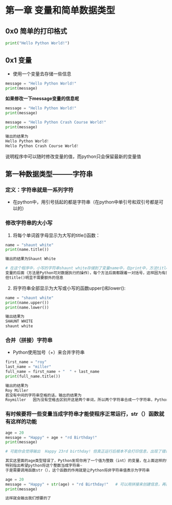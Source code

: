 # 第一章 变量和简单数据类型
                  
## 0x0 简单的打印格式
```python
print("Hello Python World!")
```
## 0x1 变量
* 使用一个变量去存储一些信息    
```python
message = "Hello Python World!"
print(message)
```
**如果修改一下message变量的信息呢**
```python
message = "Hello Python World!"
print(message)

message = "Hello Python Crash Course World!"
print(message)
```
```python
输出的结果为 
Hello Python World!
Hello Python Crash Course World!
```
说明程序中可以随时修改变量的值，而python只会保留最新的变量值          

## 第一种数据类型———字符串
### 定义：字符串就是一系列字符
* 在python中，用引号括起的都是字符串（在python中单引号和双引号都是可以的）

### 修改字符串的大小写
1. 将每个单词首字母显示为大写的title()函数：
```python
name = "shaunt white"
print(name.title())

输出的结果为Shaunt White

# 在这个程序中，小写的字符串shaunt white存储到了变量name中，在print中，方法title()出现在了
变量的后面（方法是Python可对数据执行的操作），每个方法后面都跟着一对括号，这样因为有的方法需要额外的信息来完成工作，
但title()明显不需要额外的信息
```
2. 将字符串全部显示为大写或小写的函数upper()和lower():
```python
name = "shaunt white"
print(name.upper())
print(name.lower())

输出结果为
SHAUNT WHITE
shaunt white
```

### 合并（拼接）字符串
* Python使用加号（+）来合并字符串
```python
first_name = "roy"
last_name = "miller"
full_name = first_name + "  " + last_name
print(full_name.title())

输出的结果为
Roy Miller
若没有中间的字符串空格的话，输出的结果为
Roymiller   因为没有空格去区别开这是两个单词，所以两个字符串合成一个字符串，Python会自动认为他是一个单词，那么当然只会将首字母大写啦
```
### 有时候要将一些变量当成字符串才能使程序正常运行，str（）函数就有这样的功能
```python
age = 20
message = "Happy" + age + "rd Birthday!"
print(message)

# 可能你会觉得输出  Happy 23rd birthday! 但真正运行后根本不会打印信息，出现了错误

其实这里面的age类型错误了，Python发现你用了一个值为整数（int）的变量，在上面这样的情况在字符串中使用整数时，需要
特别指出希望python将这个整数当成字符串~
于是需要调用函数str（），这个函数的作用就是让Python将非字符串值表示为字符串

age = 20
message = "Happy" + str(age) + "rd Birthday!"   # 可以用拼接来创建信息，再把整条信息都存储再一个变量中
print(message)

这样就会输出我们想要的了

```
 





